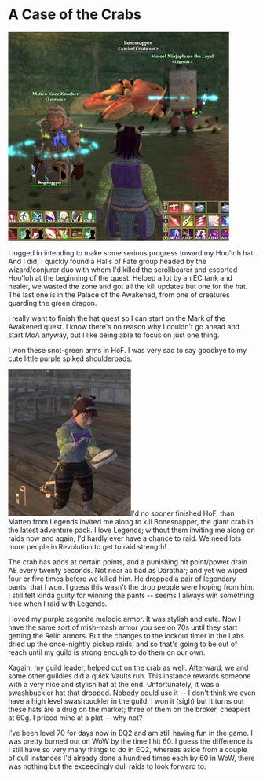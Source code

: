 # A Case of the Crabs

![Bonesnapper](../uploads/2006/08/crab.jpg)

I logged in intending to make some serious progress toward my Hoo'loh hat. And I did; I quickly found a Halls of Fate group headed by the wizard/conjurer duo with whom I'd killed the scrollbearer and escorted Hoo'loh at the beginning of the quest. Helped a lot by an EC tank and healer, we wasted the zone and got all the kill updates but one for the hat. The last one is in the Palace of the Awakened, from one of creatures guarding the green dragon.

I really want to finish the hat quest so I can start on the Mark of the Awakened quest. I know there's no reason why I couldn't go ahead and start MoA anyway, but I like being able to focus on just one thing.

I won these snot-green arms in HoF. I was very sad to say goodbye to my cute little purple spiked shoulderpads.

![Motley Armor](../uploads/2006/08/tailor.jpg)I'd no sooner finished HoF, than Matteo from Legends invited me along to kill Bonesnapper, the giant crab in the latest adventure pack. I love Legends; without them inviting me along on raids now and again, I'd hardly ever have a chance to raid. We need lots more people in Revolution to get to raid strength!

The crab has adds at certain points, and a punishing hit point/power drain AE every twenty seconds. Not near as bad as Darathar; and yet we wiped four or five times before we killed him. He dropped a pair of legendary pants, that I won. I guess this wasn't the drop people were hoping from him. I still felt kinda guilty for winning the pants -- seems I always win something nice when I raid with Legends.

I loved my purple xegonite melodic armor. It was stylish and cute. Now I have the same sort of mish-mash armor you see on 70s until they start getting the Relic armors. But the changes to the lockout timer in the Labs dried up the once-nightly pickup raids, and so that's going to be out of reach until my guild is strong enough to do them on our own.

Xagain, my guild leader, helped out on the crab as well. Afterward, we and some other guildies did a quick Vaults run. This instance rewards someone with a very nice and stylish hat at the end. Unfortunately, it was a swashbuckler hat that dropped. Nobody could use it -- I don't think we even have a high level swashbuckler in the guild. I won it (sigh) but it turns out these hats are a drug on the market; three of them on the broker, cheapest at 60g. I priced mine at a plat -- why not?

I've been level 70 for days now in EQ2 and am still having fun in the game. I was pretty burned out on WoW by the time I hit 60. I guess the difference is I still have so very many things to do in EQ2, whereas aside from a couple of dull instances I'd already done a hundred times each by 60 in WoW, there was nothing but the exceedingly dull raids to look forward to.
